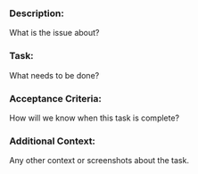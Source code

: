 ### Description:
What is the issue about?

### Task:
What needs to be done?

### Acceptance Criteria:
How will we know when this task is complete?

### Additional Context:
Any other context or screenshots about the task.

